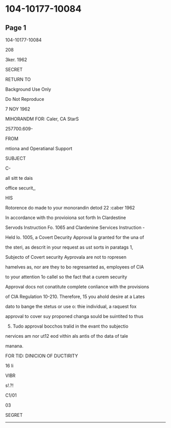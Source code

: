 # 104-10177-10084

## Page 1

104-10177-10084

208

3ker. 1962

SECRET

RETURN TO

Background Use Only

Do Not Reproduce

7 NOY 1962

MIHORANDM FOR: Caler, CA StarS

257700.609-

FROM

mtiona and Operatianal Support

SUBJECT

C-

all sitt te dais

office securit,,

HIS

Rotorence do made to your monorandin detod 22 :caber 1962

In accordance with tho provioiona sot forth In Clardestine

Servods Instruction Fo. 1065 and Clardenine Services Instruction -

Held lo. 1005, a Covert Decurity Approval la granted for the una of

the steri, as descrit in your request as ust sorts in paratags 1,

Subjecto of Covert security Ayprovala are not to ropresen

hamelves as, nor are they to bo regresanted as, employees of CIA

to your attention 1o callel so the fact that a curem security

Approval docs not conatitute complete conliance with the provisions

of CIA Regulation 10-210. Therefore, 15 you ahold desire at a Lates

dato to bange the stetus or use o: thie individual, a raquest fox

approval to cover suy proponed changa sould be suintited to thus

5. Tudo approval bocchos tralid in the evant tho subjectio

nervices am nor ut12 eod vithin als antis of tho data of tale

manana.

FOR TID: DINICION OF DUCTIRITY

16 li

VIBR

s!.?!

C1/01

03

SEGRET

---

